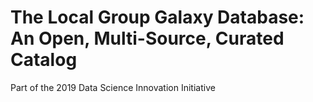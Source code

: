 # The Local Group Galaxy Database: An Open, Multi-Source, Curated Catalog

Part of the 2019 Data Science Innovation Initiative